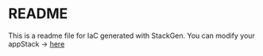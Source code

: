 # README
This is a readme file for IaC generated with StackGen.
You can modify your appStack -> [here](http://main.dev.stackgen.com/appstacks/4c39192e-f6f2-4f8c-b18d-798b27d952fa)
